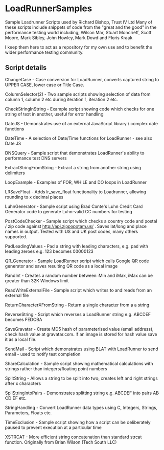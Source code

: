 LoadRunnerSamples
=================

Sample Loadrunner Scripts used by Richard Bishop, Trust IV Ltd
Many of these scripts include snippets of code from the "great and the good" 
in the performance testing world including, Wilson Mar, Stuart Moncrieff, 
Scott Moore, Mark Sibley, John Howley, Mark Dowd and Floris Kraak.

I keep them here to act as a repository for my own use and to benefit the
wider performance testing community.  

Script details
--------------

ChangeCase              - Case conversion for LoadRunner, converts captured string to UPPER CASE, lower case or Title Case.

ColumnSelector(2)       - Two sample scripts showing selection of data from column 1, column 2 etc during iteration 1, iteration 2 etc.

CheckStringInString     - Example script showing code which checks for one string of text in another, useful for error handling

DateJS 				    - Demonstrates use of an external JavaScript library / complex date functions

DateTime                - A selection of Date/Time functions for LoadRunner - see also Date JS

DNSQuery                - Sample script that demonstrates LoadRunner's ability to performance test DNS servers

ExtractStringFromString - Extract a string from another string using delimiters

LoopExample             - Examples of FOR, WHILE and DO loops in LoadRunner

LRSaveFloat             - Adds lr_save_float functionality to Loadrunner, allowing rounding to x decimal places

LuhnGenerator           - Sample script using Brad Conte's Luhn Credit Card Generator code to generate Luhn-valid CC numbers for testing

PostCodeChecker         - Sample script which checks a country code and postal / zip code against
                          http://api.zippopotam.us/ . Saves lat/long and place names in output.
                          Tested with US and UK post codes, many others supported. 

PadLeadingValues        - Pad a string with leading characters, e.g. pad with leading zeroes e.g. 123 becomes 00000123

QR_Generator			- Sample LoadRunner script which calls Google QR code generator and saves resulting QR code as a local image

RandInt                 - Creates a random number between iMin and iMax, iMax can be greater than 32K Windows limit

ReadWriteExternalFile   - Sample script which writes to and reads from an external file

ReturnCharacterXFromString - Return a single character from a a string

ReverseString           - Script which reverses a LoadRunner string e.g. ABCDEF becomes FEDCBA

SaveGravatar            - Create MD5 hash of parameterised value (email address), check hash value at gravatar.com.
                          If an image is stored for hash value save it as a local file.

SendMail                - Script which demonstrates using BLAT with LoadRunner to send email - used to notify test
                          completion

ShareCalculation        - Sample script showing mathematical calculations with strings rather than integers/floating point numbers

SplitString             - Allows a string to be split into two, creates left and right strings after x characters

SpliStringIntoPairs     - Demonstrates splitting string e.g. ABCDEF into pairs AB CD EF etc.

StringHandling          - Convert LoadRunner data types using C, Integers, Strings, Parameters, Floats etc.

TimeExclusion           - Sample script showing how a script can be deliberately paused to prevent execution at a particular time

XSTRCAT                 - More efficient string concatenation than standard strcat function. Originally from Brian Wilson (Tech South LLC)
